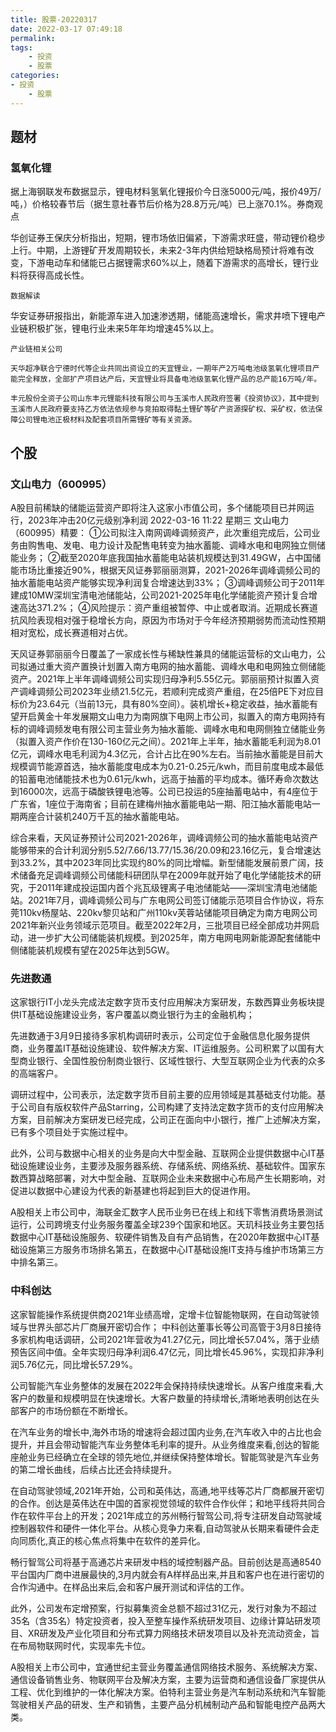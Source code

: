 ```yaml
---
title: 股票-20220317
date: 2022-03-17 07:49:18
permalink:
tags:
    - 投资
    - 股票
categories:
- 投资
    - 股票
---
```


## 题材

### 氢氧化锂
据上海钢联发布数据显示，锂电材料氢氧化锂报价今日涨5000元/吨，报价49万/吨，）价格较春节后（据生意社春节后价格为28.8万元/吨）已上涨70.1%。券商观点

华创证券王保庆分析指出，短期，锂市场依旧偏紧，下游需求旺盛，带动锂价稳步上行。中期，上游锂矿开发周期较长，未来2-3年内供给短缺格局预计将难有改变，下游电动车和储能已占据锂需求60%以上，随着下游需求的高增长，锂行业料将获得高成长性。

    数据解读

华安证券研报指出，新能源车进入加速渗透期，储能高速增长，需求井喷下锂电产业链积极扩张，锂电行业未来5年年均增速45%以上。

    产业链相关公司

    天华超净联合宁德时代等企业共同出资设立的天宜锂业，一期年产2万吨电池级氢氧化锂项目产能完全释放，全部扩产项目达产后，天宜锂业将具备电池级氢氧化锂产品的总产能16万吨/年。

    丰元股份全资子公司山东丰元锂能科技有限公司与玉溪市人民政府签署《投资协议》，其中提到玉溪市人民政府要支持乙方依法依规参与竞拍取得黏土锂矿等矿产资源探矿权、采矿权，依法保障公司锂电池正极材料及配套项目所需锂矿等有关资源。





## 个股

### 文山电力（600995）
A股目前稀缺的储能运营资产即将注入这家小市值公司，多个储能项目已并网运行，2023年冲击20亿元级别净利润
2022-03-16 11:22 星期三
文山电力（600995）精要：
①公司拟注入南网调峰调频资产，此次重组完成后，公司业务由购售电、发电、电力设计及配售电转变为抽水蓄能、调峰水电和电网独立侧储能业务；
②截至2020年底我国抽水蓄能电站装机规模达到31.49GW，占中国储能市场比重接近90%，根据天风证券郭丽丽测算，2021-2026年调峰调频公司的抽水蓄能电站资产能够实现净利润复合增速达到33%；
③调峰调频公司于2011年建成10MW深圳宝清电池储能站，公司2021-2025年电化学储能资产预计复合增速高达371.2%；
④风险提示：资产重组被暂停、中止或者取消。近期成长赛道抗风险表现相对强于稳增长方向，原因为市场对于今年经济预期弱势而流动性预期相对宽松，成长赛道相对占优。

天风证券郭丽丽今日覆盖了一家成长性与稀缺性兼具的储能运营标的文山电力，公司拟通过重大资产置换计划置入南方电网的抽水蓄能、调峰水电和电网独立侧储能资产。2021年上半年调峰调频公司实现归母净利5.55亿元。郭丽丽预计拟置入资产调峰调频公司2023年业绩21.5亿元，若顺利完成资产重组，在25倍PE下对应目标价为23.64元（当前13元，具有80%空间）。装机增长+稳定收益，抽水蓄能有望开启黄金十年发展期文山电力为南网旗下电网上市公司，拟置入的南方电网持有标的调峰调频发电有限公司主营业务为抽水蓄能、调峰水电和电网侧独立储能业务（拟置入资产作价在130-160亿元之间）。2021年上半年，抽水蓄能毛利润为8.01亿元，调峰水电毛利润为4.3亿元，合计占比在90%左右。当前抽水蓄能是目前大规模调节能源首选，抽水蓄能度电成本为0.21-0.25元/kwh，而目前度电成本最低的铅蓄电池储能技术也为0.61元/kwh，远高于抽蓄的平均成本。循环寿命次数达到16000次，远高于磷酸铁锂电池等。公司已投运的5座抽蓄电站中，有4座位于广东省，1座位于海南省；目前在建梅州抽水蓄能电站一期、阳江抽水蓄能电站一期两座合计装机240万千瓦的抽水蓄能电站。

综合来看，天风证券预计公司2021-2026年，调峰调频公司的抽水蓄能电站资产能够带来的合计利润分别5.52/7.66/13.77/15.36/20.09和23.16亿元，复合增速达到33.2%，其中2023年同比实现约80%的同比增幅。新型储能发展前景广阔，技术储备充足调峰调频公司储能科研团队早在2009年就开始了电化学储能技术的研究，于2011年建成投运国内首个兆瓦级锂离子电池储能站——深圳宝清电池储能站。2021年7月，调峰调频公司与广东电网公司签订储能示范项目合作协议，将东莞110kv杨屋站、220kv黎贝站和广州110kv芙蓉站储能项目确定为南方电网公司2021年新兴业务领域示范项目。截至2022年2月，三批项目已经全部成功并网启动，进一步扩大公司储能装机规模。到2025年，南方电网电网新能源配套储能中侧储能装机规模有望在2025年达到5GW。



### 先进数通
这家银行IT小龙头完成法定数字货币支付应用解决方案研发，东数西算业务板块提供IT基础设施建设业务，客户覆盖以商业银行为主的金融机构；

先进数通于3月9日接待多家机构调研时表示，公司定位于金融信息化服务提供商，业务覆盖IT基础设施建设、软件解决方案、IT运维服务。公司积累了以国有大型商业银行、全国性股份制商业银行、区域性银行、大型互联网企业为代表的众多的高端客户。

调研过程中，公司表示，法定数字货币目前主要的应用领域是其基础支付功能。基于公司自有版权软件产品Starring，公司构建了支持法定数字货币的支付应用解决方案，目前解决方案研发已经完成，公司正在面向中小银行，推广上述解决方案，已有多个项目处于实施过程中。

此外，公司与数据中心相关的业务是向大中型金融、互联网企业提供数据中心IT基础设施建设业务，主要涉及服务器系统、存储系统、网络系统、基础软件。国家东数西算战略部署，对大中型金融、互联网企业未来数据中心布局产生长期影响，对促进以数据中心建设为代表的新基建也将起到巨大的促进作用。

A股相关上市公司中，海联金汇数字人民币业务已在线上和线下零售消费场景测试运行，公司跨境支付业务服务覆盖全球239个国家和地区。天玑科技业务主要包括数据中心IT基础设施服务、软硬件销售及自有产品销售，在2020年数据中心IT基础设施第三方服务市场排名第五，在数据中心IT基础设施IT支持与维护市场第三方中排名第三。


### 中科创达
这家智能操作系统提供商2021年业绩高增，定增卡位智能物联网，在自动驾驶领域与世界头部芯片厂商展开密切合作；
中科创达董事长等公司高管于3月8日接待多家机构电话调研，公司2021年营收为41.27亿元，同比增长57.04%，落于业绩预告区间中值。全年实现归母净利润6.47亿元，同比增长45.96%，实现扣非净利润5.76亿元，同比增长57.29%。

公司智能汽车业务整体的发展在2022年会保持持续快速增长。从客户维度来看,大客户的数量和规模明显在快速增长。大客户数量的持续增长,清晰地表明创达在头部客户的市场份额在不断增长。

在汽车业务的增长中,海外市场的增速将会超过国内业务,在汽车收入中的占比也会提升，并且会带动智能汽车业务整体毛利率的提升。从业务维度来看,创达的智能座舱业务已经确立在全球的领先地位,并继续保持整体增长。智能驾驶是汽车业务的第二增长曲线，后续占比还会持续提升。

在自动驾驶领域,2021年开始，公司和英伟达，高通,地平线等芯片厂商都展开密切的合作。创达是英伟达在中国的首家视觉领域的软件合作伙伴；和地平线将共同合作在软件平台上的开发；2021年成立的苏州畅行智驾公司,将专注研发自动驾驶域控制器软件和硬件一体化平台。从核心竞争力来看,自动驾驶从长期来看硬件会走向同质化,真正的核心焦点将集中在软件的差异化。

畅行智驾公司将基于高通芯片来研发中档的域控制器产品。目前创达是高通8540平台国内厂商中进展最快的,3月内就会有A样样品出来,并且和客户也在进行密切的合作沟通中。在样品出来后,会和客户展开测试和评估的工作。

此外，公司发布定增预案，行拟募集资金总额不超过31亿元，发行对象为不超过35名（含35名）特定投资者，投入至整车操作系统研发项目、边缘计算站研发项目、XR研发及产业化项目和分布式算力网络技术研发项目以及补充流动资金，旨在布局物联网时代，实现率先卡位。

A股相关上市公司中，宜通世纪主营业务覆盖通信网络技术服务、系统解决方案、通信设备销售业务、物联网平台及解决方案，主要为运营商和通信设备厂家提供从工程、优化到维护的一体化解决方案。伯特利主营业务是汽车制动系统和汽车智能驾驶相关产品的研发、生产和销售，主要产品分机械制动产品和智能电控产品两大类。

